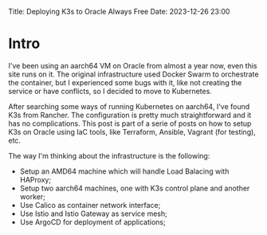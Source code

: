 Title: Deploying K3s to Oracle Always Free
Date: 2023-12-26 23:00

# Intro
I've been using an aarch64 VM on Oracle from almost a year now, even this site runs on it. The original infrastructure used Docker Swarm to orchestrate the container, but I experienced some bugs with it, like not creating the service or have conflicts, so I decided to move to Kubernetes.

After searching some ways of running Kubernetes on aarch64, I've found K3s from Rancher. The configuration is pretty much straightforward and it has no complications. This post is part of a serie of posts on how to setup K3s on Oracle using IaC tools, like Terraform, Ansible, Vagrant (for testing), etc.

The way I'm thinking about the infrastructure is the following:

- Setup an AMD64 machine which will handle Load Balacing with HAProxy;
- Setup two aarch64 machines, one with K3s control plane and another worker;
- Use Calico as container network interface;
- Use Istio and Istio Gateway as service mesh;
- Use ArgoCD for deployment of applications;

